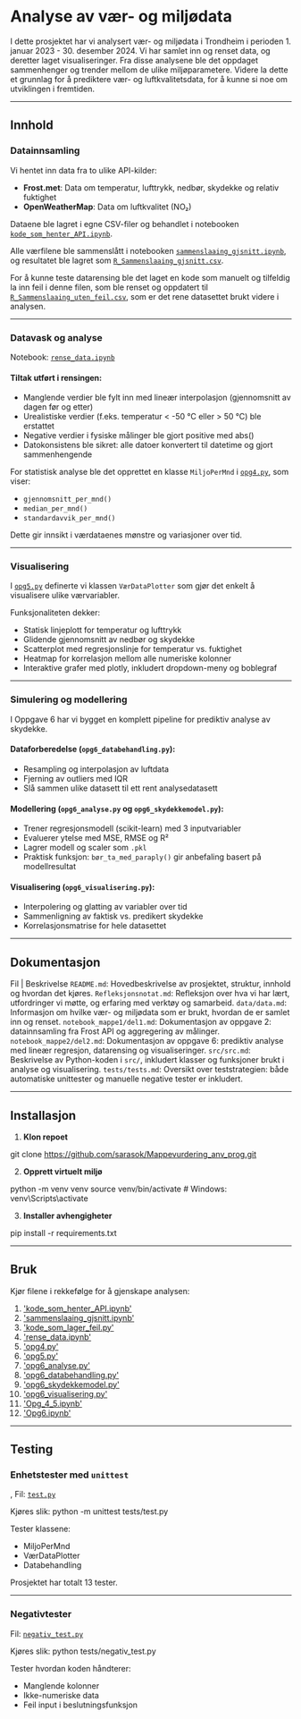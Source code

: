 
# Analyse av vær- og miljødata
I dette prosjektet har vi analysert vær- og miljødata i Trondheim i perioden 1. januar 2023 - 30. desember 2024. Vi har samlet inn og renset data, og deretter laget visualiseringer. Fra disse analysene ble det oppdaget sammenhenger og trender mellom de ulike miljøparametere. Videre la dette et grunnlag for å prediktere vær- og luftkvalitetsdata, for å kunne si noe om utviklingen i fremtiden.


---

## Innhold


### Datainnsamling

Vi hentet inn data fra to ulike API-kilder:

* **Frost.met**: Data om temperatur, lufttrykk, nedbør, skydekke og relativ fuktighet 
* **OpenWeatherMap**: Data om luftkvalitet (NO₂)

Dataene ble lagret i egne CSV-filer og behandlet i notebooken [`kode_som_henter_API.ipynb`](./notebook_mappe1/kode_som_henter_API.ipynb).

Alle værfilene ble  sammenslått i notebooken [`sammenslaaing_gjsnitt.ipynb`](./notebook_mappe1/sammenslaaing_gjsnitt.ipynb), og resultatet ble lagret som [`R_Sammenslaaing_gjsnitt.csv`](./data/R_Sammenslaaing_gjsnitt.csv).

For å kunne teste datarensing ble det laget en kode som manuelt og tilfeldig la inn feil i denne filen, som ble renset og oppdatert til [`R_Sammenslaaing_uten_feil.csv`](./data/R_Sammenslaaing_uten_feil.csv), som er det rene datasettet brukt videre i analysen.

---

### Datavask og analyse

Notebook: [`rense_data.ipynb`](./notebook_mappe1/rense_data.ipynb)

#### Tiltak utført i rensingen:

* Manglende verdier ble fylt inn med lineær interpolasjon (gjennomsnitt av dagen før og etter)
* Urealistiske verdier (f.eks. temperatur < -50 °C eller > 50 °C) ble erstattet
* Negative verdier i fysiske målinger ble gjort positive med abs()
* Datokonsistens ble sikret: alle datoer konvertert til datetime og gjort sammenhengende

For statistisk analyse ble det opprettet en klasse `MiljoPerMnd` i [`opg4.py`](./src/opg4.py), som viser:

* `gjennomsnitt_per_mnd()`
* `median_per_mnd()`
* `standardavvik_per_mnd()`

Dette gir innsikt i værdataenes mønstre og variasjoner over tid.

---

### Visualisering

I [`opg5.py`](./src/opg5.py) definerte vi klassen `VærDataPlotter` som gjør det enkelt å visualisere ulike værvariabler.

Funksjonaliteten dekker:

* Statisk linjeplott for temperatur og lufttrykk
* Glidende gjennomsnitt av nedbør og skydekke
* Scatterplot med regresjonslinje for temperatur vs. fuktighet
* Heatmap for korrelasjon mellom alle numeriske kolonner
* Interaktive grafer med plotly, inkludert dropdown-meny og boblegraf

---

### Simulering og modellering

I Oppgave 6 har vi bygget en komplett pipeline for prediktiv analyse av skydekke.

#### Dataforberedelse (`opg6_databehandling.py`):

* Resampling og interpolasjon av luftdata
* Fjerning av outliers med IQR
* Slå sammen ulike datasett til ett rent analysedatasett

#### Modellering (`opg6_analyse.py` og `opg6_skydekkemodel.py`):

* Trener regresjonsmodell (scikit-learn) med 3 inputvariabler
* Evaluerer ytelse med MSE, RMSE og R²
* Lagrer modell og scaler som `.pkl`
* Praktisk funksjon: `bør_ta_med_paraply()` gir anbefaling basert på modellresultat

#### Visualisering (`opg6_visualisering.py`):

* Interpolering og glatting av variabler over tid
* Sammenligning av faktisk vs. predikert skydekke
* Korrelasjonsmatrise for hele datasettet

---
## Dokumentasjon

Fil | Beskrivelse
`README.md`: Hovedbeskrivelse av prosjektet, struktur, innhold og hvordan det kjøres. 
`Refleksjonsnotat.md`: Refleksjon over hva vi har lært, utfordringer vi møtte, og erfaring med verktøy og samarbeid. 
`data/data.md`: Informasjon om hvilke vær- og miljødata som er brukt, hvordan de er samlet inn og renset. 
`notebook_mappe1/del1.md`: Dokumentasjon av oppgave 2: datainnsamling fra Frost API og aggregering av målinger. 
`notebook_mappe2/del2.md`: Dokumentasjon av oppgave 6: prediktiv analyse med lineær regresjon, datarensing og visualiseringer. 
`src/src.md`: Beskrivelse av Python-koden i `src/`, inkludert klasser og funksjoner brukt i analyse og visualisering. 
`tests/tests.md`: Oversikt over teststrategien: både automatiske unittester og manuelle negative tester er inkludert. 

---
## Installasjon

1. **Klon repoet**

git clone <https://github.com/sarasok/Mappevurdering_anv_prog.git>

2. **Opprett virtuelt miljø**

python -m venv venv
source venv/bin/activate  # Windows: venv\Scripts\activate

3. **Installer avhengigheter**

pip install -r requirements.txt

---

## Bruk

Kjør filene i rekkefølge for å gjenskape analysen:

1. ['kode_som_henter_API.ipynb'](./notebook_mappe1/kode_som_henter_API.ipynb)
2. ['sammenslaaing_gjsnitt.ipynb'](./notebook_mappe1/sammenslaaing_gjsnitt.ipynb)
3. ['kode_som_lager_feil.py'](./notebook_mappe1/kode_som_lager_feil.py)
4. ['rense_data.ipynb'](./notebook_mappe1/rense_data.ipynb)
5. ['opg4.py'](./src/opg4.py)
6. ['opg5.py'](./src/opg5.py)
7. ['opg6_analyse.py'](./src/opg6_analyse.py)
8. ['opg6_databehandling.py'](./src/opg6_databehandling.py)
9. ['opg6_skydekkemodel.py'](./src/opg6_skydekkemodel.py)
10. ['opg6_visualisering.py'](./src/opg6_visualisering.py)
11. ['Opg_4_5.ipynb'](./notebook_mappe2/Opg_4_5.ipynb)
12. ['Opg6.ipynb'](./notebook_mappe2/Opg6.ipynb)

---

## Testing

### Enhetstester med `unittest`
,
Fil: [`test.py`](./tests/test.py)

Kjøres slik:
python -m unittest tests/test.py

Tester klassene:

* MiljoPerMnd
* VærDataPlotter
* Databehandling

Prosjektet har totalt 13 tester.

---

### Negativtester 
Fil: [`negativ_test.py`](./tests/negativ_test.py)

Kjøres slik:
python tests/negativ_test.py

Tester hvordan koden håndterer:

* Manglende kolonner
* Ikke-numeriske data 
* Feil input i beslutningsfunksjon
